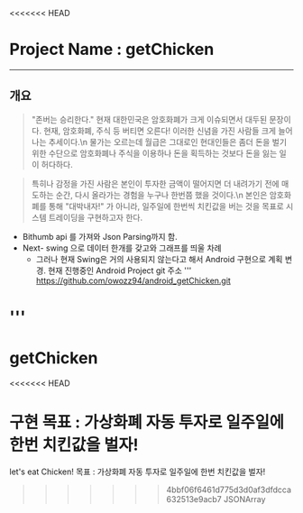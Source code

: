 <<<<<<< HEAD
# Project Name : getChicken
----------
## 개요

> "존버는 승리한다."
> 현재 대한민국은 암호화폐가 크게 이슈되면서 대두된 문장이다. 현재, 암호화폐, 주식 등 버티면 오른다! 이러한 신념을 가진 사람들  크게 늘어나는 추세이다.\n
> 물가는 오르는데 월급은 그대로인 현대인들은 좀더 돈을 벌기 위한 수단으로 암호화폐나 주식을 이용하나 돈을 획득하는 것보다 돈을 잃는 일이 허다하다.

> 특히나 감정을 가진 사람은 본인이 투자한 금액이 떨어지면 더 내려가기 전에 매도하는 순간, 다시 올라가는 경험을 누구나 한번쯤 했을 것이다.\n
> 본인은 암호화폐를 통해 "대박내자!" 가 아니라, 일주일에 한번씩 치킨값을 버는 것을 목표로 시스템 트레이딩을 구현하고자 한다.

+ Bithumb api 를 가져와 Json Parsing까지 함.
+ Next- swing 으로 데이터 한개를 갖고와 그래프를 띄울 차례
  - 그러나 현재 Swing은 거의 사용되지 않는다고 해서 Android 구현으로 계획 변경.
현재 진행중인 Android Project git 주소
'''
https://github.com/owozz94/android_getChicken.git

'''
=======
# getChicken
<<<<<<< HEAD

구현 목표 : 가상화폐 자동 투자로 일주일에 한번 치킨값을 벌자!
=======
let's eat Chicken!
목표 : 가상화폐 자동 투자로 일주일에 한번 치킨값을 벌자!
>>>>>>> 4bbf06f6461d775d3d0af3dfdcca632513e9acb7
>>>>>>> JSONArray

